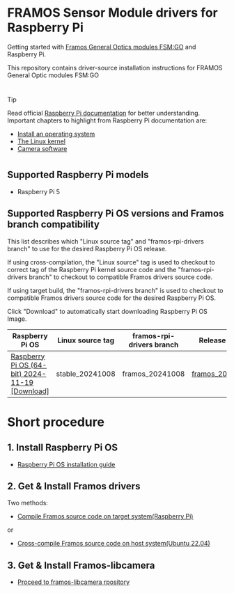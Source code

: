 # FRAMOS Sensor Module drivers for Raspberry Pi

Getting started with [Framos General Optics modules FSM:GO](https://www.framos.com/en/fsmgo?utm_source=google&utm_medium=cpc&utm_campaign=FSM-GO_Product_Launch_2024) and Raspberry Pi.

This repository contains driver-source installation instructions for FRAMOS General Optic modules FSM:GO
#
> [!TIP]
> Read official [Raspberry Pi documentation](https://www.raspberrypi.com/documentation/) for better understanding. Important chapters to highlight from Raspberry Pi documentation are:
> - [Install an operating system](https://www.raspberrypi.com/documentation/computers/getting-started.html#installing-the-operating-system)
> - [The Linux kernel](https://www.raspberrypi.com/documentation/computers/linux_kernel.html)
> - [Camera software](https://www.raspberrypi.com/documentation/computers/camera_software.html)

#
## Supported Raspberry Pi models

- Raspberry Pi 5

## Supported Raspberry Pi OS versions and Framos branch compatibility

This list describes which "Linux source tag" and "framos-rpi-drivers branch" to use for the desired Raspberry Pi OS release.

If using cross-compilation, the "Linux source" tag is used to checkout to correct tag of the Raspberry Pi kernel source code and the "framos-rpi-drivers branch" to checkout to compatible Framos drivers source code.

If using target build, the "framos-rpi-drivers branch" is used to checkout to compatible Framos drivers source code for the desired Raspberry Pi OS.

Click "Download" to automatically start downloading Raspberry Pi OS Image.

|Raspberry Pi OS|Linux source tag|framos-rpi-drivers branch|Release notes|
|-|-|-|-|
|[Raspberry Pi OS (64-bit) 2024-11-19](https://downloads.raspberrypi.com/raspios_arm64/images/raspios_arm64-2024-11-19/) [[Download]](https://downloads.raspberrypi.com/raspios_arm64/images/raspios_arm64-2024-11-19/2024-11-19-raspios-bookworm-arm64.img.xz)|stable_20241008|framos_20241008|[framos_20241008](https://github.com/framosimaging/framos-rpi-drivers/wiki/Release%E2%80%90Notes%E2%80%90framos_20241008)|


# Short procedure

## 1. Install Raspberry Pi OS

- [Raspberry Pi OS installation guide](https://github.com/Bajec/rpi-drivers/wiki/Install-Raspberry-Pi-OS-(64%E2%80%90bit))

## 2. Get & Install Framos drivers

Two methods:
- [Compile Framos source code on target system(Raspberry Pi)](https://github.com/framosimaging/framos-rpi-drivers/wiki/FRAMOS-Sensor-Module-drivers-%E2%80%90-Target%E2%80%90build)

or

- [Cross-compile Framos source code on host system(Ubuntu 22.04)](https://github.com/framosimaging/framos-rpi-drivers/wiki/FRAMOS-Sensor-Module-drivers-%E2%80%90-Cross%E2%80%90compile)

## 3. Get & Install Framos-libcamera

- [Proceed to framos-libcamera rpository](https://github.com/framosimaging/framos-libcamera)
